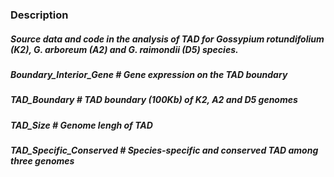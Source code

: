 ### Description

##### Source data and code in the analysis of TAD for *Gossypium rotundifolium* (K2), *G. arboreum* (A2) and *G. raimondii* (D5) species.

##### Boundary_Interior_Gene         # Gene expression on the TAD boundary 

##### TAD_Boundary      		  			# TAD boundary (100Kb) of  K2, A2 and D5 genomes

##### TAD_Size                              		 # Genome lengh of TAD 

##### TAD_Specific_Conserved          # Species-specific and conserved TAD among three genomes
